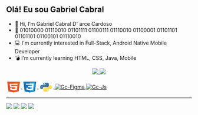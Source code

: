 ## Olá! Eu sou Gabriel Cabral
- 👋 Hi, I’m Gabriel Cabral D' arce Cardoso
- 👾 01010000 01110010 01101111 01100111 01110010 01100001 01101101 01101101 01100101 01110010
- 💻 I'm currently interested in Full-Stack, Android Native Mobile Developer
- 💣 I’m currently learning  HTML, CSS, Java, Mobile


<div align="center">
  <a href="https://github.com/GabrielCabral-DS">
  <img width="42%" src="https://github-readme-stats.vercel.app/api?username=GabrielCabral-DS&show_icons=true&theme=tokyonight&include_all_commits=true&count_private=true"/>
  <img width="50%"" src="https://github-readme-stats.vercel.app/api/top-langs/?username=GabrielCabral-DS&layout=compact&langs_count=7&theme=tokyonight"/>
</div>

<div style="display: inline_block"><br>
  <img align="center" alt="Gc-HTML" height="30" width="40" src="https://raw.githubusercontent.com/devicons/devicon/master/icons/html5/html5-original.svg">
  <img align="center" alt="Gc-CSS" height="30" width="40" src="https://raw.githubusercontent.com/devicons/devicon/master/icons/css3/css3-original.svg">
  <img align="center" alt="Gc-Python" height="30" width="40" src="https://raw.githubusercontent.com/devicons/devicon/master/icons/python/python-original.svg">
  <img align="center" alt="Gc-Figma" height="30" width="20" src="https://nearfutu.re/wp-content/uploads/2019/12/figma-logo-color.png">
  <img align="center" alt="Gc-Js" height="30" width="40" src="https://logospng.org/download/java/logo-java-512.png">
</div>
<hr>
<div> 
  <a href="https://discord.gg/ftHSTMUVFx" target="_blank"><img src="https://img.shields.io/badge/Discord-7289DA?style=for-the-badge&logo=discord&logoColor=white" target="_blank"></a> 
  <a href="" target="_blank"><img src="https://img.shields.io/badge/YouTube-FF0000?style=for-the-badge&logo=youtube&logoColor=white" target="_blank"></a>
  <a href="https://www.instagram.com/cabral.jj/" target="_blank"><img src="https://img.shields.io/badge/-Instagram-%23E4405F?style=for-the-badge&logo=instagram&logoColor=white" target="_blank"></a>
  <a href="https://www.linkedin.com/in/gabriel-cabral-878482262/" target="_blank"><img src="https://img.shields.io/badge/-LinkedIn-%230077B5?style=for-the-badge&logo=linkedin&logoColor=white" target="_blank"></a> 
  
</div>

